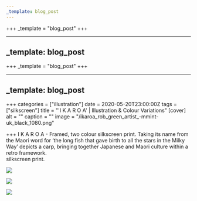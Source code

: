 ```yaml
---
_template: blog_post
---
```












+++
_template = "blog_post"
+++

---
_template: blog_post
---



+++
_template = "blog_post"
+++

---
_template: blog_post
---

+++
categories = ["illustration"]
date = 2020-05-20T23:00:00Z
tags = ["silkscreen"]
title = "'I K A R O A' | Illustration & Colour Variations"
[cover]
alt = ""
caption = ""
image = "/ikaroa_rob_green_artist_-mmint-uk_black_1080.png"

+++
I K A R O A - Framed, two colour silkscreen print. Taking its name from the Maori word for ‘the long fish that gave birth to all the stars in the Milky Way’ depicts a carp, bringing together Japanese and Maori culture within a retro framework.  
silkscreen print.

![](/ikaroa_rob_green_artist_-mmint-uk_red_1080.png)

![](/ikaroa_rob_green_artist_-mmint-uk_red_white_1080.png)

![](/ikaroa_rob_green_artist_-mmint-uk_yellow_1080.png)
